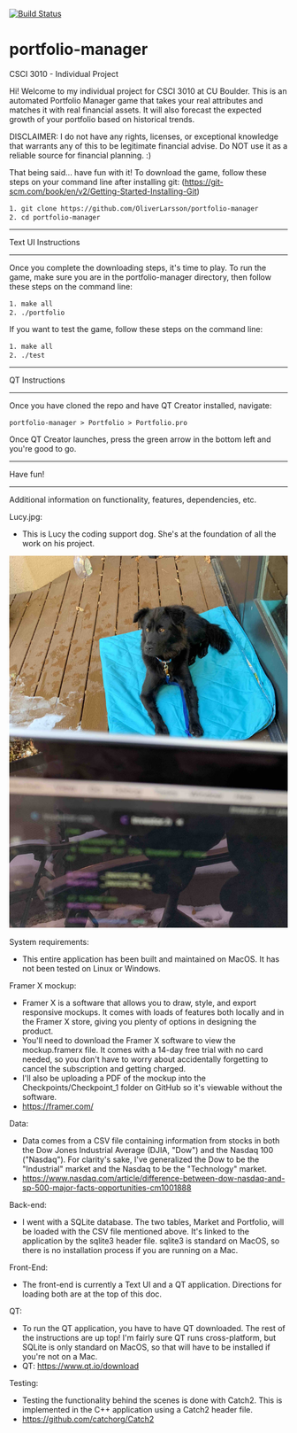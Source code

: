 [![Build Status](https://travis-ci.com/OliverLarsson/portfolio-manager.svg?branch=master)](https://travis-ci.com/OliverLarsson/portfolio-manager)
# portfolio-manager
CSCI 3010 - Individual Project 

Hi! Welcome to my individual project for CSCI 3010 at CU Boulder. This is an automated Portfolio Manager game that takes your real attributes and matches it with real financial assets. It will also forecast the expected growth of your portfolio based on historical trends. 

DISCLAIMER: I do not have any rights, licenses, or exceptional knowledge that warrants any of this to be legitimate financial advise. Do NOT use it as a reliable source for financial planning. :) 

That being said... have fun with it! To download the game, follow these steps on your command line after installing git: (https://git-scm.com/book/en/v2/Getting-Started-Installing-Git)

    1. git clone https://github.com/OliverLarsson/portfolio-manager 
    2. cd portfolio-manager

**************
Text UI Instructions
**************

Once you complete the downloading steps, it's time to play. To run the game, make sure you are in the portfolio-manager directory, then follow these steps on the command line: 

    1. make all
    2. ./portfolio

If you want to test the game, follow these steps on the command line: 

    1. make all 
    2. ./test

*****************
QT Instructions
*****************

Once you have cloned the repo and have QT Creator installed, navigate:
    
    portfolio-manager > Portfolio > Portfolio.pro

Once QT Creator launches, press the green arrow in the bottom left and you're good to go. 

****************

Have fun! 

***************

Additional information on functionality, features, dependencies, etc. 

Lucy.jpg: 
- This is Lucy the coding support dog. She's at the foundation of all the work on his project. 

![alt text](https://github.com/OliverLarsson/portfolio-manager/blob/master/Lucy.jpg)

System requirements: 
- This entire application has been built and maintained on MacOS. It has not been tested on Linux or Windows. 

Framer X mockup: 
- Framer X is a software that allows you to draw, style, and export responsive mockups. It comes with loads of features both locally and in the Framer X store, giving you plenty of options in designing the product. 
- You'll need to download the Framer X software to view the mockup.framerx file. It comes with a 14-day free trial with no card needed, so you don't have to worry about accidentally forgetting to cancel the subscription and getting charged.
- I'll also be uploading a PDF of the mockup into the Checkpoints/Checkpoint_1 folder on GitHub so it's viewable without the software. 
- https://framer.com/

Data: 
- Data comes from a CSV file containing information from stocks in both the Dow Jones Industrial Average (DJIA, "Dow") and the Nasdaq 100 ("Nasdaq"). For clarity's sake, I've generalized the Dow to be the "Industrial" market and the Nasdaq to be the "Technology" market. 
- https://www.nasdaq.com/article/difference-between-dow-nasdaq-and-sp-500-major-facts-opportunities-cm1001888

Back-end: 
- I went with a SQLite database. The two tables, Market and Portfolio, will be loaded with the CSV file mentioned above. It's linked to the application by the sqlite3 header file. sqlite3 is standard on MacOS, so there is no installation process if you are running on a Mac. 

Front-End: 
- The front-end is currently a Text UI and a QT application. Directions for loading both are at the top of this doc. 

QT: 
- To run the QT application, you have to have QT downloaded. The rest of the instructions are up top! I'm fairly sure QT runs cross-platform, but SQLite is only standard on MacOS, so that will have to be installed if you're not on a Mac. 
- QT: https://www.qt.io/download

Testing: 
- Testing the functionality behind the scenes is done with Catch2. This is implemented in the C++ application using a Catch2 header file. 
- https://github.com/catchorg/Catch2

